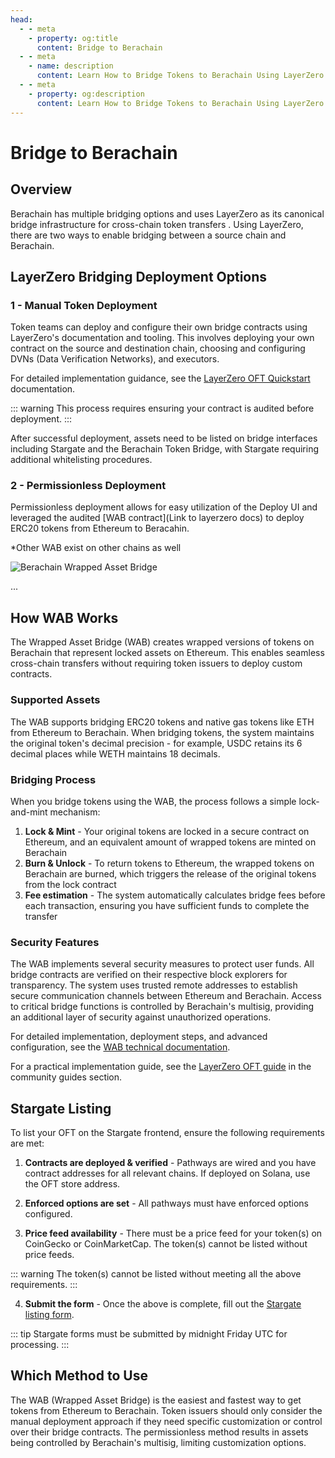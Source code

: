 ```yaml
---
head:
  - - meta
    - property: og:title
      content: Bridge to Berachain
  - - meta
    - name: description
      content: Learn How to Bridge Tokens to Berachain Using LayerZero
  - - meta
    - property: og:description
      content: Learn How to Bridge Tokens to Berachain Using LayerZero
---
```


# Bridge to Berachain

## Overview

Berachain has multiple bridging options and uses LayerZero as its canonical bridge infrastructure for cross-chain token transfers . Using LayerZero, there are two ways to enable bridging between a source chain and Berachain.

## LayerZero Bridging Deployment Options

### 1 - Manual Token Deployment

Token teams can deploy and configure their own bridge contracts using LayerZero's documentation and tooling. This involves deploying your own contract on the source and destination chain, choosing and configuring DVNs (Data Verification Networks), and executors.

For detailed implementation guidance, see the [LayerZero OFT Quickstart](https://docs.layerzero.network/v2/developers/evm/oft/quickstart) documentation.

::: warning
This process requires ensuring your contract is audited before deployment.
:::

After successful deployment, assets need to be listed on bridge interfaces including Stargate and the Berachain Token Bridge, with Stargate requiring additional whitelisting procedures.

### 2 - Permissionless Deployment

Permissionless deployment allows for easy utilization of the Deploy UI and leveraged the audited [WAB contract](Link to layerzero docs) to deploy ERC20 tokens from Ethereum to Beracahin.

\*Other WAB exist on other chains as well

![Berachain Wrapped Asset Bridge](/assets/berachain-wrapped-asset-bridge.png)

...

## How WAB Works

The Wrapped Asset Bridge (WAB) creates wrapped versions of tokens on Berachain that represent locked assets on Ethereum. This enables seamless cross-chain transfers without requiring token issuers to deploy custom contracts.

### Supported Assets

The WAB supports bridging ERC20 tokens and native gas tokens like ETH from Ethereum to Berachain. When bridging tokens, the system maintains the original token's decimal precision - for example, USDC retains its 6 decimal places while WETH maintains 18 decimals.

### Bridging Process

When you bridge tokens using the WAB, the process follows a simple lock-and-mint mechanism:

1. **Lock & Mint** - Your original tokens are locked in a secure contract on Ethereum, and an equivalent amount of wrapped tokens are minted on Berachain
2. **Burn & Unlock** - To return tokens to Ethereum, the wrapped tokens on Berachain are burned, which triggers the release of the original tokens from the lock contract
3. **Fee estimation** - The system automatically calculates bridge fees before each transaction, ensuring you have sufficient funds to complete the transfer

### Security Features

The WAB implements several security measures to protect user funds. All bridge contracts are verified on their respective block explorers for transparency. The system uses trusted remote addresses to establish secure communication channels between Ethereum and Berachain. Access to critical bridge functions is controlled by Berachain's multisig, providing an additional layer of security against unauthorized operations.

For detailed implementation, deployment steps, and advanced configuration, see the [WAB technical documentation](https://github.com/berachain/bera-wrapped-asset-bridge/blob/main/README.md).

For a practical implementation guide, see the [LayerZero OFT guide](/developers/guides/community-guides#bridging) in the community guides section.

## Stargate Listing

To list your OFT on the Stargate frontend, ensure the following requirements are met:

1. **Contracts are deployed & verified** - Pathways are wired and you have contract addresses for all relevant chains. If deployed on Solana, use the OFT store address.

2. **Enforced options are set** - All pathways must have enforced options configured.

3. **Price feed availability** - There must be a price feed for your token(s) on CoinGecko or CoinMarketCap. The token(s) cannot be listed without price feeds.

::: warning
The token(s) cannot be listed without meeting all the above requirements.
:::

4. **Submit the form** - Once the above is complete, fill out the [Stargate listing form](http://tinyurl.com/stargate-oftlisting).

::: tip
Stargate forms must be submitted by midnight Friday UTC for processing.
:::

## Which Method to Use

The WAB (Wrapped Asset Bridge) is the easiest and fastest way to get tokens from Ethereum to Berachain. Token issuers should only consider the manual deployment approach if they need specific customization or control over their bridge contracts. The permissionless method results in assets being controlled by Berachain's multisig, limiting customization options.
